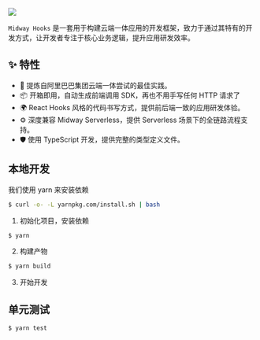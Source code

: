![](https://gw.alicdn.com/tfs/TB1OIvJAhn1gK0jSZKPXXXvUXXa-2880-1800.png)

`Midway Hooks` 是一套用于构建云端一体应用的开发框架，致力于通过其特有的开发方式，让开发者专注于核心业务逻辑，提升应用研发效率。

## ✨ 特性

- 🌈 提炼自阿里巴巴集团云端一体尝试的最佳实践。
- 📦 开箱即用，自动生成前端调用 SDK，再也不用手写任何 HTTP 请求了
- 🌍 React Hooks 风格的代码书写方式，提供前后端一致的应用研发体验。
- ⚙️ 深度兼容 Midway Serverless，提供 Serverless 场景下的全链路流程支持。
- 🛡 使用 TypeScript 开发，提供完整的类型定义文件。

## 本地开发

我们使用 yarn 来安装依赖

```bash
$ curl -o- -L yarnpkg.com/install.sh | bash
```

1. 初始化项目，安装依赖

```bash
$ yarn
```

2. 构建产物

```bash
$ yarn build
```

3. 开始开发

## 单元测试

```bash
$ yarn test
```
